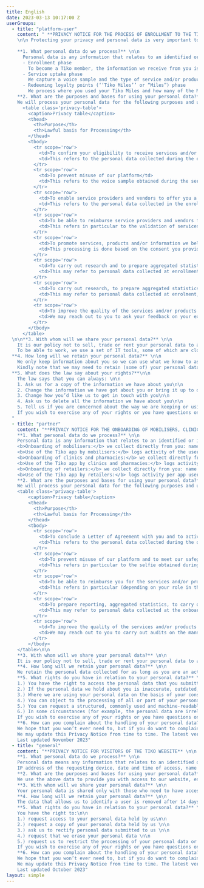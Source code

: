 ```yaml
---
title: English
date: 2023-03-13 10:17:00 Z
userGroups:
  - title: "platform-user"
    content: " **PRIVACY NOTICE FOR THE PROCESS OF ENROLLMENT TO THE TIKO PLATFORM AND THE SERVICE UPTAKE**
    \n\n Protecting your privacy and personal data is very important to Triggerise Stichting and its affiliates (“us”, “our” or “we”). \n\n This privacy notice explains what personal data we collect, why we collect this data and who can access it once you have enrolled to benefit from our services and/or products. It also explains how long your personal data is kept and which rights you have in relation to the handling of your personal data. \n\n It is the local Tiko entity that acts as the data controller of the personal data we hold about you. Questions, comments and requests regarding this Privacy Notice are welcome and should be addressed to our Data Protection Officer (DPO) via email at: <privacy@triggerise.org>. \n\n
    
    **1. What personal data do we process?** \n\n 
      Personal data is any information that relates to an identified or identifiable individual. Different pieces of collected information that can lead to the identification of a particular person also constitutes personal data. Below you can see the different categories of personal data we collect when you enrol and start receiving services and/or products via the platform we manage, the Tiko platform. \n\n
      - Enrollment phase
        To become a Tiko member, the information we receive from you is: gender, month of birth, year of birth, and phone number (if available and you choose to provide it). \n\n
      - Service uptake phase
        We capture a voice sample and the type of service and/or product that you have received, along with the date this took place and the service provider that offered the service and/or product. \n\n
      - Redeeming loyalty points (‘‘Tiko Miles’’ or “Miles”) phase
        We process where you used your Tiko Miles and how many of the Miles you spent.  \n\n
    **2. What are the purposes and bases for using your personal data?** \n\n
    We will process your personal data for the following purposes and under the following lawful bases:\n\n
      <table class='privacy-table'>
        <caption>Privacy table</caption>
        <thead>
          <th>Purpose</th>
          <th>Lawful basis for Processing</th>
        </thead>
        <tbody>
          <tr scope='row'>
            <td>To confirm your eligibility to receive services and/or products and to create your account in the Tiko platform</td>
            <td>This refers to the personal data collected during the enrolment phase and the processing is done on the basis</td>
          </tr>
          <tr scope='row'>
            <td>To prevent misuse of our platform</td>
            <td>This refers to the voice sample obtained during the service uptake phase as well as the monitoring of the service uptake and the redeeming of Tiko Miles phase, to identify patterns of  misuse. This processing is done on the basis of our legitimate interest</td>
          </tr>
          <tr scope='row'>
            <td>To enable service providers and vendors to offer you a service and/or product</td>
            <td>This refers to the personal data collected in the enrolment stage as well as personal data collected during the service uptake and/or the redeeming phase(s). This processing is done on the basis of our legitimate interest</td>
          </tr>
          <tr scope='row'>
            <td>To be able to reimburse service providers and vendors for the service and/or product you have received</td>
            <td>This refers in particular to the validation of services and/or products you have received. This processing is done on the basis of our legitimate interest as well as a necessary step for contract execution with the service providers and vendors</td>
          </tr>
          <tr scope='row'>
            <td>To promote services, products and/or information we believe may be of interest to you</td>
            <td>This processing is done based on the consent you provided during the enrolment stage. Receiving promotional messages and/or calls is not a requirement for you to be eligible to receive services and/or products and if you change your mind about it you can: (1) send the word “STOP” to any of the short code numbers that you used to enrol (2), contact and inform a mobiliser that assisted in enrolling you on the Tiko platform (3), call us directly on the numbers shared with you (4), send a WhatsApp message saying “STOP” or (5), send an email to us at <a href='mailto:privacy@triggerise.org' target='_blank' rel='noopener noreferrer'>privacy@triggerise.org</a></td>
          </tr>
          <tr scope='row'>
            <td>To carry out research and to prepare aggregated statistics</td>
            <td>This may refer to personal data collected at enrollment, service-uptake and/or redeeming phase. This processing is done based on our legitimate interest to be able to report to our donors as well as legal obligations we have to report to the Ministry of Health and to support progress in universal access to health care. Our reports to donors and the Ministry present aggregated information and the statistics are anonymous.  In case we analyse the data we have collected to gain insight it may be that personal data are analysed as well and the legal basis for processing is based on statistical and scientific research purposes</td>
          </tr>
          <tr scope='row'>
            <td>To carry out research, to prepare aggregated statistics and to be subject to audits</td>
            <td>This may refer to personal data collected at enrolment, service uptake and/or redeeming phase. This processing is done based on our legitimate interest to be able to report to our donors as well as legal obligations we have to report to public health authorities and to support progress in universal access to health care. Our reports to donors and to public health authorities present aggregated information and the statistics are anonymous. In case we analyse the data we have collected to gain insight, it may be that personal data are analysed as well. The legal basis for processing is based on statistical and scientific research purposes</td>
          </tr>
          <tr scope='row'>
            <td>To improve the quality of the services and/or products provided to you</td>
            <td>We may reach out to you to ask your feedback on your experience on using services and/or products.This processing is done based on our legitimate interest</td>
          </tr>
        </tbody>
      </table>
  \n\n**3. With whom will we share your personal data?** \n\n
    It is our policy not to sell, trade or rent your personal data to anyone. We do not disclose personal data other than to entities that work on our behalf acting under our instructions and bound by data processing agreements. In general, access to any kind of personal data is strictly limited on a need-to-know basis. Our staff and the third parties we interact with are bound by confidentiality and non-disclosure agreements.\n\n
    To be able to work, we use a set of IT tools, some of which are cloud-based. We have opted for tools that ensure a high level of compliance with the industry standards for data protection and security. Data from the Tiko platform are stored on encrypted cloud-based platforms provided by Amazon Web Services (AWS) hosted in the geographic region of Europe (Ireland). We have a series of broader organisational and technical measures in place (e.g. anti-virus, regular penetration testing of our IT infrastructure) to ensure the security of your personal data.\n\n
  **4. How long will we retain your personal data?** \n\n
    We only keep information about you so we can use what we know to assist you, or so we can work with you in the future. For example, if we are going to give you advice about a new problem, we may see from our records that there are other issues you have already told us about. Using that information about you means we can give you better assistance or advice.\n\n
    Kindly note that we may need to retain (some of) your personal data for a longer period to deal with any specific issues that may arise or because it is required by law or by any relevant regulatory body (for example, when we need to satisfy legal, accounting or reporting requirements).\n\n
  **5. What does the law say about your rights?**\n\n
    The law says that you can always: \n\n
    1. Ask us for a copy of the information we have about you\n\n
    2. Change the information we have got about you or bring it up to date if it is incorrect\n\n
    3. Change how you’d like us to get in touch with you\n\n
    4. Ask us to delete all the information we have about you\n\n
    5. Tell us if you are concerned about the way we are keeping or using information about you, and want to make a complaint about this\n\n
    If you wish to exercise any of your rights or you have questions on the conditions that may apply for doing so, please contact us at <privacy@triggerise.org>. We try to respond to all legitimate requests within 7 to 14 days depending on the type of the request. You may also have the right to lodge a complaint with the competent national authority of the country in which you reside. For further information on the conditions under which you may complain to a national authority you should refer to the respective website. 
  "
  - title: "partner"
    content: "**PRIVACY NOTICE FOR THE ONBOARDING OF MOBILISERS, CLINICS, PHARMACIES AND RETAILERS TO THE Tiko PLATFORM AND SUBSEQUENT USE OF THE PLATFORM** \n\n Protecting your privacy and personal data is very important to Triggerise Stichting and its affiliates (‘‘us”, “our” or “we”).\n\n This privacy notice explains what personal data we collect, why we collect these data and who can access them, once you agree to partner with us in the implementation of our programmes through the Tiko platform. Practically, this translates to you becoming an actor in the Tiko platform and being able to use the Tiko app. This privacy notice also explains how long personal data is kept and which rights you have in relation to the handling of your personal data.\n\n It is the local Tiko entity that acts as the data controller of the personal data we hold about you. Questions, comments and requests regarding this Privacy Notice are welcome and should be addressed to our Data Protection Officer (DPO) via email at <privacy@triggerise.org>.\n\n
    **1. What personal data do we process?** \n\n 
    Personal data is any information that relates to an identified or identifiable individual. Different pieces of collected information that can lead to the identification of a particular person, also constitutes personal data. Below you can see the different categories of personal data we collect when we onboard you to the Tiko ecosystem, depending on the role you have: \n\n
    <b>Onboarding of mobilisers:</b> we collect directly from you: name (first and last name), location, national ID, gender, birth date, mobile phone number, and a selfie for face recognition purposes. Documents: ID document/card (front and back), your signature (when you sign our Code of Conduct).\n\n
    <b>Use of the Tiko app by mobilisers:</b> logs activity of the user on the app, number of adolescents enrolled, number of Tiko Miles awarded, Tiko Miles cashed out per month.\n\n
    <b>Onboarding of clinics and pharmacies:</b> we collect directly from you: name (first and last name), mobile phone number, ID number, signature of the authorised signatory representative of the facility when concluding the Letter of Agreement, address, M-PESA name and number. Collected indirectly: names and phone numbers of the employees of the facilities who will have access to the Tiko app.\n\n
    <b>Use of the Tiko app by clinics and pharmacies:</b> logs activity per app user, number of Tiko Miles to be reimbursed.\n\n
    <b>Onboarding of retailers:</b> we collect directly from you: name (first and last name), mobile phone number, ID number, signature of the Letter of Agreement, location.\n\n
    <b>Use of the Tiko app by retailers:</b> logs activity per app user, Tiko Miles awarded, Tiko Miles to be reimbursed.\n\n
    **2. What are the purposes and bases for using your personal data?** \n\n 
    We will process your personal data for the following purposes and under the following lawful bases:\n\n
    <table class='privacy-table'>
        <caption>Privacy table</caption>
        <thead>
          <th>Purpose</th>
          <th>Lawful basis for Processing</th>
        </thead>
        <tbody>
          <tr scope='row'>
            <td>To conclude a Letter of Agreement with you and to activate your account in the Tiko platform</td>
            <td>This refers to the personal data collected during the onboarding phase and the processing is done as a necessary pre-contractual step, as well as on the basis of our legitimate interest</td>
          </tr>
          <tr scope='row'>
            <td>To prevent misuse of our platform and to meet our safeguarding obligations towards the youth population</td>
            <td>This refers in particular to the selfie obtained during the onboarding phase for facial recognition purposes (and any subsequent uploading of photos periodically requested), as well as the monitoring of the activity log to identify patterns of  misuse. This processing is done on the basis of your consent as well as on our legitimate interest to be able to prevent misuse of our platform and also meet our safeguarding obligations towards the youth population</td>
          </tr>
          <tr scope='row'>
            <td>To be able to reimburse you for the services and/or products you have provided or the amount of individuals you have supported in enrolling</td>
            <td>This refers in particular (depending on your role in the platform) to the logs with validation of services and/or products you have provided or  the number of Tiko Miles you have been awarded. This processing is done as a necessary step for contract execution and on the basis of our legitimate interest</td>
          </tr>
          <tr scope='row'>
            <td>To prepare reporting, aggregated statistics, to carry out research and be subject to audit</td>
            <td>This may refer to personal data collected at the onboarding phase, as well as during the service provision and/or redeeming of the Tiko Miles phase. This processing is done based on our legitimate interest to be able to report to our donors as well as legal obligations we may have to report to public health authorities and to support progress in universal access to health care. Our reports to donors and the health authorities present aggregated information and the statistics are anonymous. In case we analyse the data we have collected to gain insight, it may be that personal data are analysed as well and the legal basis for processing is based on statistical and scientific research purposes</td>
          </tr>
          <tr scope='row'>
            <td>To improve the quality of the services and/or products you provide</td>
            <td>We may reach out to you to carry out audits on the manner in which you provide services and/or products. This processing is done based on our legitimate interests</td>
          </tr>
        </tbody>
    </table>\n\n
    **3. With whom will we share your personal data?** \n\n
    It is our policy not to sell, trade or rent your personal data to anyone. We do not disclose personal data other than to entities that work on our behalf acting under our instructions and bound by a non-disclosure agreement and/or data processing agreements. Such entities may refer to an auditor working on our behalf or on behalf of our donors, for example. In general, access to any kind of personal data is strictly limited on a need-to-know basis. Our employees and the third parties we interact with are bound by confidentiality and non-disclosure agreements.\n\nTo be able to work, we use a set of IT tools some of which are cloud-based. We have opted for tools that ensure a high level of compliance with the industry standards for data protection and security. The data we collect for onboarding purposes are stored in an encrypted Customer Relationship Management (‘‘CRM’’) tool that is hosted in a cloud in the geographic region of Europe (Germany). Data from the use of the Tiko app are stored on encrypted cloud-based platforms provided by Amazon Web Services (AWS) hosted in the geographic region of Europe (Ireland). We have a series of broader organisational and technical measures in place (e.g., anti-virus, regular penetration testing of our IT infrastructure) to ensure the security of your personal data.\n\n
    **4. How long will we retain your personal data?** \n\n
    We retain the personal data collected for as long as you are an active actor in the Tiko ecosystem. Kindly note that in case of termination of our relation with you, we may still need to retain (some of) your personal data to deal with any specific issues that may arise or because it is required by law or by any relevant regulatory body (for example when we need to satisfy legal, accounting or reporting requirements).\n\n
    **5. What rights do you have in relation to your personal data?** \n\n
    1.) You have the right to access the personal data that you submitted to us\n\n
    2.) If the personal data we hold about you is inaccurate, outdated, incomplete or misleading, you may ask us to rectify them \n\n
    3.) Where we are using your personal data on the basis of your consent, you can withdraw your consent at any time \n\n
    4.) You can object to the processing of all or part of your personal data, and if you do so we will restrict the processing until it is verified, whether our legitimate interests override your interests or not \n\n
    5.) You can request a structured, commonly used and machine-readable copy of your personal data\n\n
    6.) In some circumstances (for example, the personal data are irrelevant or excessive), you can ask us  to erase your personal data \n\n
    If you wish to exercise any of your rights or you have questions on the conditions that may apply for doing so, please contact us at <privacy@triggerise.org>. The turnaround time to address your requests vary between 7 to 14 days, depending on the kind of request. In case we see that we are not able to meet the 7- to 14-day deadline, we will keep you informed. \n\n
    **6. How can you complain about the handling of your personal data?** \n\n
    We hope that you won’t ever need to, but if you do want to complain about our use of personal data, please send an email with the details of your complaint to <privacy@triggerise.org>. We will investigate and respond to any complaints we receive. You may also have the right to lodge a complaint with the competent national authority of the country in which you reside. For further information on the conditions under which you may complain to a national authority you should refer to the respective website.\n\n
    We may update this Privacy Notice from time to time. The latest version will be posted on our website with the effective date.\n\n
    Last updated November 2023"
  - title: "general"
    content: "**PRIVACY NOTICE FOR VISITORS OF THE TIKO WEBSITE** \n\n Protecting your privacy and personal data is very important to Triggerise Stichting and its affiliates (“us”, “our” or “we”).\n\n This privacy notice explains what personal data we collect and use when you visit our website. We are the data controller of the personal data we hold about you and, as such, it is our responsibility to ensure their quality, confidentiality, integrity, and availability as well as have in place technical and organisational measures to help protect your personal data from unauthorised access, use or disclosure.\n\n Questions, comments and requests regarding this Privacy Notice are welcome and should be addressed to our Data Protection Officer (DPO) via email at <privacy@triggerise.org>.\n\n
    **1. What personal data do we process?** \n\n 
    Personal data means any information that relates to an identified or identifiable individual. Different pieces of collected information that can lead to the identification of a particular person also constitute personal data. Each time you visit our website we collect the following: \n\n
    IP address of the requesting device, date and time of access, name and URL of the requested file, website from which access is obtained (“Referrer URL”), browser used and, where applicable, your device’s operating system and the identity of your access provider. In addition, as long as you have provided your consent, we use cookies for analytics. These cookies track the following: average engagement time, total views, views by page, activity over time, users per country and city. In case you decide to reach out to us via the webform on our website, we also collect the information you put there (e.g., name and email address).\n\n
    **2. What are the purposes and bases for using your personal data?** \n\n 
    We use the above data to provide you with access to our website, ensure that the website can establish an internet connection smoothly and is easy to use; to analyse the system security and stability, as well as for performance optimisation, and user experience enhancements. If you provide us with your contact details we may use them to get in touch with you. The security, proper functioning and improvement of our website falls under our legitimate interest to offer a continuous and seamless experience when browsing our website. Use of your contact details falls under the consent you provide when you decide on a voluntary basis to complete the webform.\n\n
    **3. With whom will we share your personal data?** \n\n
    Your personal data is shared only with those who need to have access to it, which is primarily our team of web engineers. Externally, this may refer to our technical and infrastructure partners. When we share personal data with others, we put contractual  arrangements (a contract containing data processing agreement and/or a non-disclosure agreement) in place to protect the personal data. If we receive requests from third parties with authority to obtain disclosure of personal data we will only fulfil them where we are permitted to do so in accordance with applicable data protection legislation. Our Website uses so-called “cookies”. You may find more information under our Cookie policy here.\n\n
    **4. How long will we retain your personal data?** \n\n
    The data that allows us to identify a user is removed after 14 days, unless any security-relevant event occurs (e.g., a DDoS attack). If there is a security-relevant event, server log files are stored until the security-relevant event has been eliminated and clarified in full.\n\n
    **5. What rights do you have in relation to your personal data?** \n\n
    You have the right to:\n\n
    1.) request access to your personal data held by us\n\n
    2.) request a copy of your personal data held by us \n\n
    3.) ask us to rectify personal data submitted to us \n\n
    4.) request that we erase your personal data \n\n
    5.) request us to restrict the processing of your personal data or object to the processing of your personal data\n\n
    If you wish to exercise any of your rights or you have questions on the conditions that may apply for doing so, please contact us at <privacy@triggerise.org>. We try to respond to all legitimate requests within 14 calendar days. It  may take us longer if your request is particularly complex or you have made a number of requests but in this case, we will notify you and keep you updated.\n\n
    **6. How can you complain about the handling of your personal data?** \n\n
    We hope that you won’t ever need to, but if you do want to complain about our use of personal data, please send an email with the details of your complaint to <privacy@triggerise.org>. We will investigate and respond to any complaints we receive. You may also have the right to lodge a complaint with the competent national authority of the country in which you reside. For further information on the conditions under which you may complain to a national authority you should refer to the respective website.\n\n
    We may update this Privacy Notice from time to time. The latest version will be posted on our website with the effective date.\n\n
    Last updated October 2023"
layout: simple
---
```


